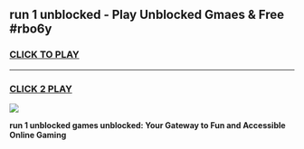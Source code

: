 
## run 1 unblocked - Play Unblocked Gmaes & Free #rbo6y
<h3>
<a href="https://news.freeplayer.one?title=run_1_unblocked&ref=03M">CLICK TO PLAY</a></h3>
<hr>

<h3>
<a href="https://news.freeplayer.one?title=run_1_unblocked&ref=03M">CLICK 2 PLAY</a>
  
</h3>

<a href="https://news.freeplayer.one?title=run_1_unblocked&ref=03M"><img src="https://clearcache.store/games.png"></a>


**run 1 unblocked games unblocked: Your Gateway to Fun and Accessible Online Gaming**
